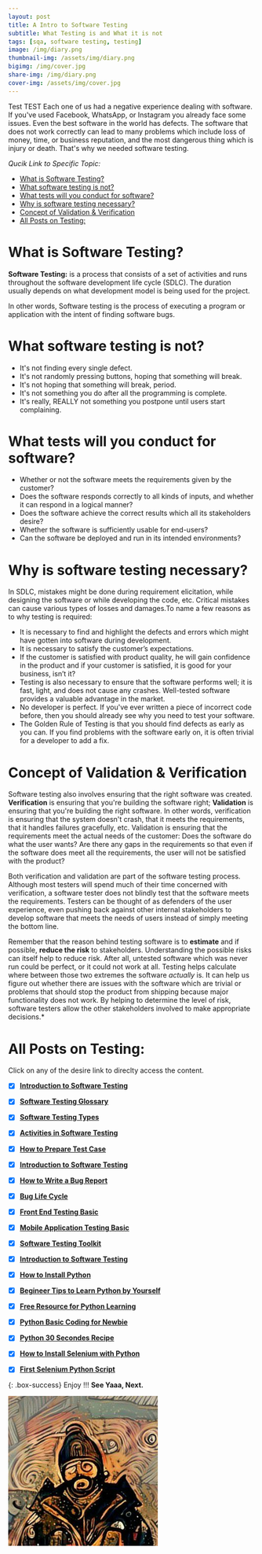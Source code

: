 ```yaml
---
layout: post
title: A Intro to Software Testing
subtitle: What Testing is and What it is not
tags: [sqa, software testing, testing]
image: /img/diary.png
thumbnail-img: /assets/img/diary.png
bigimg: /img/cover.jpg
share-img: /img/diary.png
cover-img: /assets/img/cover.jpg
---
```

Test TEST
Each one of us had a negative experience dealing with software. If you've used Facebook, WhatsApp, or Instagram you already face some issues. Even the best software in the world has defects. The software that does not work correctly can lead to many problems which include loss of money, time, or business reputation, and the most dangerous thing which is injury or death. That's why we needed software testing.

_Qucik Link to Specific Topic:_

- [What is Software Testing?](#what-is-software-testing)
- [What software testing is not?](#what-software-testing-is-not)
- [What tests will you conduct for software?](#what-tests-will-you-conduct-for-software)
- [Why is software testing necessary?](#why-is-software-testing-necessary)
- [Concept of Validation & Verification](#concept-of-validation--verification)
- [All Posts on Testing:](#all-posts-on-testing)

# What is Software Testing?

**Software Testing:** is a process that consists of a set of activities and runs throughout the software development life cycle (SDLC). The duration usually depends on what development model is being used for the project.

In other words, Software testing is the process of executing a program or application with the intent of finding software bugs.

# What software testing is not?

- It's not finding every single defect.
- It's not randomly pressing buttons, hoping that something will break.
- It's not hoping that something will break, period.
- It's not something you do after all the programming is complete.
- It's really, REALLY not something you postpone until users start complaining.

# What tests will you conduct for software?

- Whether or not the software meets the requirements given by the customer?
- Does the software responds correctly to all kinds of inputs, and whether it can respond in a logical manner?
- Does the software achieve the correct results which all its stakeholders desire?
- Whether the software is sufficiently usable for end-users?
- Can the software be deployed and run in its intended environments?

# Why is software testing necessary?

In SDLC, mistakes might be done during requirement elicitation, while designing the software or while developing the code, etc. Critical mistakes can cause various types of losses and damages.To name a few reasons as to why testing is required:

- It is necessary to find and highlight the defects and errors which might have gotten into software during development.
- It is necessary to satisfy the customer’s expectations.
- If the customer is satisfied with product quality, he will gain confidence in the product and if your customer is satisfied, it is good for your business, isn’t it?
- Testing is also necessary to ensure that the software performs well; it is fast, light, and does not cause any crashes. Well-tested software provides a valuable advantage in the market.
- No developer is perfect. If you've ever written a piece of incorrect code before, then you should already see why you need to test your software.
- The Golden Rule of Testing is that you should find defects as early as you can. If you find problems with the software early on, it is often trivial for a developer to add a fix.

# Concept of Validation & Verification

Software testing also involves ensuring that the right software was created. **Verification** is ensuring that you're building the software right; **Validation** is ensuring that you're building the right software.
In other words, verification is ensuring that the system doesn't crash, that it meets the requirements, that it handles failures gracefully, etc. Validation is ensuring that the requirements meet the actual needs of the customer: Does the software do what the user wants? Are there any gaps in the requirements so that even if the software does meet all the requirements, the user will not be satisfied with the product?

Both verification and validation are part of the software testing process. Although most testers will spend much of their time concerned with verification, a software tester does not blindly test that the software meets the requirements. Testers can be thought of as defenders of the user experience, even pushing back against other internal stakeholders to develop software that meets the needs of users instead of simply meeting the bottom line.

Remember that the reason behind testing software is to **estimate** and if possible, **reduce the risk** to stakeholders. Understanding the possible risks can itself help to reduce risk. After all, untested software which was never run could be perfect, or it could not work at all. Testing helps calculate where between those two extremes the software _actually_ is. It can help us figure out whether there are issues with the software which are trivial or problems that should stop the product from shipping because major functionality does not work. By helping to determine the level of risk, software testers allow the other stakeholders involved to make appropriate decisions.\*

# All Posts on Testing:  

Click on any of the desire link to direclty access the content. 

- [x]  [**Introduction to Software Testing**](https://rafayethossain.github.io/2018-08-05-Introduction-to-Software-Testing/)
- [x]  [**Software Testing Glossary**](https://rafayethossain.github.io/2018-08-12-Software-Testing-Terms-of-Glossary/)
- [x]  [**Software Testing Types**](hhttps://rafayethossain.github.io/2018-08-22-Software-Testing-Types/)
- [x]  [**Activities in Software Testing**](https://rafayethossain.github.io/2018-09-01-Test-Activities-You-Must-Know/)
- [x]  [**How to Prepare Test Case**](https://rafayethossain.github.io/2018-09-11-How-Prepare-Test-Case/)
- [x]  [**Introduction to Software Testing**](https://rafayethossain.github.io/2018-08-05-Introduction-to-Software-Testing/)
- [x]  [**How to Write a Bug Report**](https://rafayethossain.github.io/2018-09-20-How-to-Write-a-Bug-Report/)
- [x]  [**Bug Life Cycle**](https://rafayethossain.github.io/2018-09-23-Life-Cycle-of-a-Bug/)
- [x]  [**Front End Testing Basic**](https://rafayethossain.github.io/2018-09-30-Basic-GUI-Testing/)
- [x]  [**Mobile Application Testing Basic**](https://rafayethossain.github.io/2018-10-05-Mobile-App-Testing-Basic/)
- [x]  [**Software Testing Toolkit**](https://rafayethossain.github.io/2018-10-10-Software-Testing-Toolkit/)
- [x]  [**Introduction to Software Testing**](https://rafayethossain.github.io/2018-08-05-Introduction-to-Software-Testing/)
- [x]  [**How to Install Python**](https://rafayethossain.github.io/2018-12-31-how-install-python-on-windows/)
- [x]  [**Begineer Tips to Learn Python by Yourself**](https://rafayethossain.github.io/2019-01-03-Beginner-Tips-for-Learning-Python/)
- [x]  [**Free Resource for Python Learning**](https://rafayethossain.github.io/2019-01-04-Python-Resource-Books-and-Recipe/)
- [x]  [**Python Basic Coding for Newbie**](https://rafayethossain.github.io/2019-01-05-Basic-Python-Coding/)
- [x]  [**Python 30 Secondes Recipe**](https://rafayethossain.github.io/2019-01-07-Python-Easy-Trick-Collected/)
- [x]  [**How to Install Selenium with Python**](https://rafayethossain.github.io/2019-01-08-How-To-Install-Selenum-Python-Webdriver/)
- [x]  [**First Selenium Python Script**](https://rafayethossain.github.io/2019-01-09-My-First-Python-Selenium-Script/)



{: .box-success}
Enjoy !!!
**See Yaaa, Next.**

![Rafayet Hossain](/assets/img/avatar-icon.png "Rafayet Hossain")
